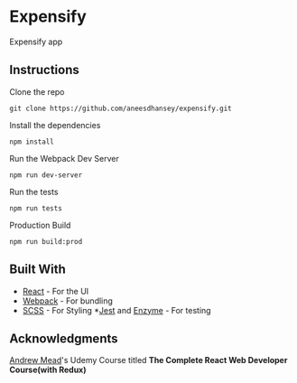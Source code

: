 # Expensify
Expensify app

## Instructions
Clone the repo
```
git clone https://github.com/aneesdhansey/expensify.git
```
Install the dependencies
```
npm install
```
Run the Webpack Dev Server
```
npm run dev-server
```
Run the tests
```
npm run tests
```

Production Build
```
npm run build:prod
```
## Built With
* [React](https://reactjs.org/) - For the UI
* [Webpack](https://webpack.js.org/) - For bundling
* [SCSS](https://sass-lang.com/) - For Styling
*[Jest](https://facebook.github.io/jest/) and [Enzyme](https://github.com/airbnb/enzyme) - For testing

## Acknowledgments
[Andrew Mead](https://github.com/andrewjmead)'s Udemy Course titled **The Complete React Web Developer Course(with Redux)**
